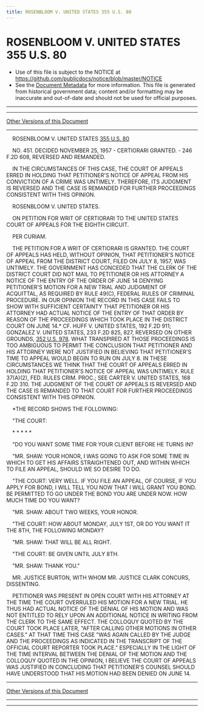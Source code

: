```yaml
---
title: ROSENBLOOM V. UNITED STATES 355 U.S. 80
---
```


# ROSENBLOOM V. UNITED STATES 355 U.S. 80

* Use of this file is subject to the NOTICE at https://github.com/publicdocs/notice/blob/master/NOTICE
* See the [Document Metadata](../../../index.md) for more information.
  This file is generated from historical government data; content and/or formatting may be inaccurate and out-of-date and should not be used for official purposes.

----------
----------

[Other Versions of this Document](https://publicdocs.github.io/go/links?ns=uslm-x&ref=%2Fus%2Fcourts%2Fscotus%2FusReporter%2F355%2F80)

----------

    ROSENBLOOM V. UNITED STATES [355 U.S. 80][/us/courts/scotus/usReporter/355/80]

    NO. 451.  DECIDED NOVEMBER 25, 1957 - CERTIORARI GRANTED.  - 246 F.2D 608, REVERSED AND REMANDED.

    IN THE CIRCUMSTANCES OF THIS CASE, THE COURT OF APPEALS ERRED IN HOLDING THAT PETITIONER'S NOTICE OF APPEAL FROM HIS CONVICTION OF A CRIME WAS UNTIMELY.  THEREFORE, ITS JUDGMENT IS REVERSED AND THE CASE IS REMANDED FOR FURTHER PROCEEDINGS CONSISTENT WITH THIS OPINION.

    ROSENBLOOM V. UNITED STATES.

    ON PETITION FOR WRIT OF CERTIORARI TO THE UNITED STATES COURT OF APPEALS FOR THE EIGHTH CIRCUIT.

    PER CURIAM.

    THE PETITION FOR A WRIT OF CERTIORARI IS GRANTED.  THE COURT OF APPEALS HAS HELD, WITHOUT OPINION, THAT PETITIONER'S NOTICE OF APPEAL FROM THE DISTRICT COURT, FILED ON JULY 8, 1957, WAS UNTIMELY.  THE GOVERNMENT HAS CONCEDED THAT THE CLERK OF THE DISTRICT COURT DID NOT MAIL TO PETITIONER OR HIS ATTORNEY A NOTICE OF THE ENTRY OF THE ORDER OF JUNE 14 DENYING PETITIONER'S MOTION FOR A NEW TRIAL AND JUDGMENT OF ACQUITTAL, AS REQUIRED BY RULE 49(C), FEDERAL RULES OF CRIMINAL PROCEDURE.  IN OUR OPINION THE RECORD IN THIS CASE FAILS TO SHOW WITH SUFFICIENT CERTAINTY THAT PETITIONER OR HIS ATTORNEY HAD ACTUAL NOTICE OF THE ENTRY OF THAT ORDER BY REASON OF THE PROCEEDINGS WHICH TOOK PLACE IN THE DISTRICT COURT ON JUNE 14.\*  CF. HUFF V. UNITED STATES, 192 F.2D 911; GONZALEZ V. UNITED STATES, 233 F.2D 825, 827, REVERSED ON OTHER GROUNDS, [352 U.S. 978][/us/courts/scotus/usReporter/352/978].  WHAT TRANSPIRED AT THOSE PROCEEDINGS IS TOO AMBIGUOUS TO PERMIT THE CONCLUSION THAT PETITIONER AND HIS ATTORNEY WERE NOT JUSTIFIED IN BELIEVING THAT PETITIONER'S TIME TO APPEAL WOULD BEGIN TO RUN ON JULY 8.  IN THESE CIRCUMSTANCES WE THINK THAT THE COURT OF APPEALS ERRED IN HOLDING THAT PETITIONER'S NOTICE OF APPEAL WAS UNTIMELY.  RULE 37(A)(2), FED. RULES CRIM. PROC.; SEE CARTER V. UNITED STATES, 168 F.2D 310.  THE JUDGMENT OF THE COURT OF APPEALS IS REVERSED AND THE CASE IS REMANDED TO THAT COURT FOR FURTHER PROCEEDINGS CONSISTENT WITH THIS OPINION.

    \*THE RECORD SHOWS THE FOLLOWING:

    "THE COURT:

    \*         \*         \*         \*         \*

    "DO YOU WANT SOME TIME FOR YOUR CLIENT BEFORE HE TURNS IN?

    "MR. SHAW:  YOUR HONOR, I WAS GOING TO ASK FOR SOME TIME IN WHICH TO GET HIS AFFAIRS STRAIGHTENED OUT, AND WITHIN WHICH TO FILE AN APPEAL, SHOULD WE SO DESIRE TO DO.

    "THE COURT:  VERY WELL.  IF YOU FILE AN APPEAL, OF COURSE, IF YOU APPLY FOR BOND, I WILL TELL YOU NOW THAT I WILL GRANT YOU BOND.  BE PERMITTED TO GO UNDER THE BOND YOU ARE UNDER NOW.  HOW MUCH TIME DO YOU WANT?

    "MR. SHAW:  ABOUT TWO WEEKS, YOUR HONOR.

    "THE COURT:  HOW ABOUT MONDAY, JULY 1ST, OR DO YOU WANT IT THE 8TH, THE FOLLOWING MONDAY?

    "MR. SHAW:  THAT WILL BE ALL RIGHT.

    "THE COURT:  BE GIVEN UNTIL JULY 8TH.

    "MR. SHAW:  THANK YOU."

    MR. JUSTICE BURTON, WITH WHOM MR. JUSTICE CLARK CONCURS, DISSENTING.

    PETITIONER WAS PRESENT IN OPEN COURT WITH HIS ATTORNEY AT THE TIME THE COURT OVERRULED HIS MOTION FOR A NEW TRIAL.  HE THUS HAD ACTUAL NOTICE OF THE DENIAL OF HIS MOTION AND WAS NOT ENTITLED TO RELY UPON AN ADDITIONAL NOTICE IN WRITING FROM THE CLERK TO THE SAME EFFECT.  THE COLLOQUY QUOTED BY THE COURT TOOK PLACE LATER, "AFTER CALLING OTHER MOTIONS IN OTHER CASES."  AT THAT TIME THIS CASE "WAS AGAIN CALLED BY THE JUDGE AND THE PROCEEDINGS AS INDICATED IN THE TRANSCRIPT OF THE OFFICIAL COURT REPORTER TOOK PLACE."  ESPECIALLY IN THE LIGHT OF THE TIME INTERVAL BETWEEN THE DENIAL OF THE MOTION AND THE COLLOQUY QUOTED IN THE OPINION, I BELIEVE THE COURT OF APPEALS WAS JUSTIFIED IN CONCLUDING THAT PETITIONER'S COUNSEL SHOULD HAVE UNDERSTOOD THAT HIS MOTION HAD BEEN DENIED ON JUNE 14.

----------

[Other Versions of this Document](https://publicdocs.github.io/go/links?ns=uslm-x&ref=%2Fus%2Fcourts%2Fscotus%2FusReporter%2F355%2F80)

----------
----------

[/us/courts/scotus/usReporter/355/80]: https://publicdocs.github.io/go/links?ns=uslm-x&ref=%2Fus%2Fcourts%2Fscotus%2FusReporter%2F355%2F80
[/us/courts/scotus/usReporter/352/978]: https://publicdocs.github.io/go/links?ns=uslm-x&ref=%2Fus%2Fcourts%2Fscotus%2FusReporter%2F352%2F978


